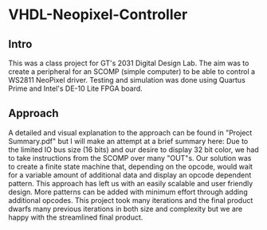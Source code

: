 # VHDL-Neopixel-Controller
## Intro
This was a class project for GT's 2031 Digital Design Lab.
The aim was to create a peripheral for an SCOMP (simple computer) to be able to control a WS2811 NeoPixel driver.
Testing and simulation was done using Quartus Prime and Intel's DE-10 Lite FPGA board.

## Approach
A detailed and visual explanation to the approach can be found in "Project Summary.pdf" but I will make an attempt at a brief summary here:
Due to the limited IO bus size (16 bits) and our desire to display 32 bit color, we had to take instructions from the SCOMP over many "OUT"s. Our solution was to create a finite state machine that, depending on the opcode, would wait for a variable amount of additional data and display an opcode dependent pattern.
This approach has left us with an easily scalable and user friendly design. More patterns can be added with minimum effort through adding additional opcodes.
This project took many iterations and the final product dwarfs many previous iterations in both size and complexity but we are happy with the streamlined final product.
